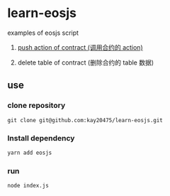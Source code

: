 # learn-eosjs
examples of eosjs script

1. [push action of contract (调用合约的 action)](./doc/push-action-of-contract.md)

2. delete table of contract (删除合约的 table 数据)

## use

### clone repository

```
git clone git@github.com:kay20475/learn-eosjs.git
```

### Install dependency

```bash
yarn add eosjs
```

### run

```bash
node index.js
```